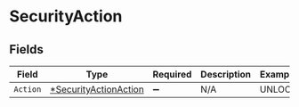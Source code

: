 # SecurityAction


## Fields

| Field                                                                | Type                                                                 | Required                                                             | Description                                                          | Example                                                              |
| -------------------------------------------------------------------- | -------------------------------------------------------------------- | -------------------------------------------------------------------- | -------------------------------------------------------------------- | -------------------------------------------------------------------- |
| `Action`                                                             | [*SecurityActionAction](../../models/shared/securityactionaction.md) | :heavy_minus_sign:                                                   | N/A                                                                  | UNLOCK                                                               |
